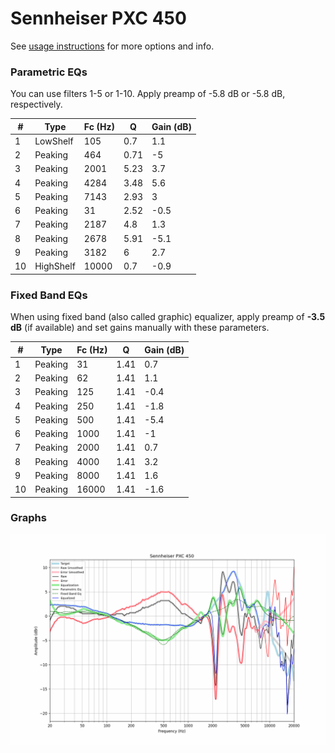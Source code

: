 # Sennheiser PXC 450
See [usage instructions](https://github.com/jaakkopasanen/AutoEq#usage) for more options and info.

### Parametric EQs
You can use filters 1-5 or 1-10. Apply preamp of -5.8 dB or -5.8 dB, respectively.

|   # | Type      |   Fc (Hz) |    Q |   Gain (dB) |
|-----|-----------|-----------|------|-------------|
|   1 | LowShelf  |       105 | 0.7  |         1.1 |
|   2 | Peaking   |       464 | 0.71 |        -5   |
|   3 | Peaking   |      2001 | 5.23 |         3.7 |
|   4 | Peaking   |      4284 | 3.48 |         5.6 |
|   5 | Peaking   |      7143 | 2.93 |         3   |
|   6 | Peaking   |        31 | 2.52 |        -0.5 |
|   7 | Peaking   |      2187 | 4.8  |         1.3 |
|   8 | Peaking   |      2678 | 5.91 |        -5.1 |
|   9 | Peaking   |      3182 | 6    |         2.7 |
|  10 | HighShelf |     10000 | 0.7  |        -0.9 |

### Fixed Band EQs
When using fixed band (also called graphic) equalizer, apply preamp of **-3.5 dB** (if available) and set gains manually with these parameters.

|   # | Type    |   Fc (Hz) |    Q |   Gain (dB) |
|-----|---------|-----------|------|-------------|
|   1 | Peaking |        31 | 1.41 |         0.7 |
|   2 | Peaking |        62 | 1.41 |         1.1 |
|   3 | Peaking |       125 | 1.41 |        -0.4 |
|   4 | Peaking |       250 | 1.41 |        -1.8 |
|   5 | Peaking |       500 | 1.41 |        -5.4 |
|   6 | Peaking |      1000 | 1.41 |        -1   |
|   7 | Peaking |      2000 | 1.41 |         0.7 |
|   8 | Peaking |      4000 | 1.41 |         3.2 |
|   9 | Peaking |      8000 | 1.41 |         1.6 |
|  10 | Peaking |     16000 | 1.41 |        -1.6 |

### Graphs
![](./Sennheiser%20PXC%20450.png)
